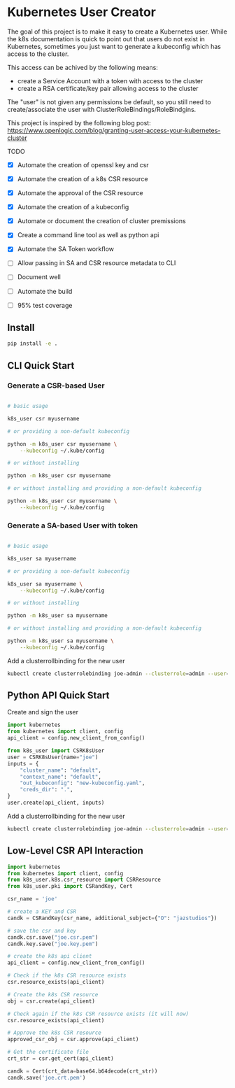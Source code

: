 # Kubernetes User Creator

The goal of this project is to make it easy to create a Kubernetes user. While the k8s
documentation is quick to point out that users do not exist in Kubernetes, sometimes
you just want to generate a kubeconfig which has access to the cluster.

This access can be achived by the following means:

- create a Service Account with a token with access to the cluster
- create a RSA certificate/key pair allowing access to the cluster

The "user" is not given any permissions be default, so you still need to create/associate
the user with ClusterRoleBindings/RoleBindgins.

This project is inspired by the following blog post:
https://www.openlogic.com/blog/granting-user-access-your-kubernetes-cluster

TODO
- [x] Automate the creation of openssl key and csr
- [x] Automate the creation of a k8s CSR resource
- [x] Automate the approval of the CSR resource
- [x] Automate the creation of a kubeconfig 
- [x] Automate or document the creation of cluster premissions
- [x] Create a command line tool as well as python api
- [X] Automate the SA Token workflow
- [ ] Allow passing in SA and CSR resource metadata to CLI
- [ ] Document well
- [ ] Automate the build
- [ ] 95% test coverage


## Install

```bash
pip install -e .
```

## CLI Quick Start

### Generate a CSR-based User

```bash

# basic usage

k8s_user csr myusername

# or providing a non-default kubeconfig

python -m k8s_user csr myusername \
    --kubeconfig ~/.kube/config

# or without installing

python -m k8s_user csr myusername

# or without installing and providing a non-default kubeconfig

python -m k8s_user csr myusername \
    --kubeconfig ~/.kube/config
```

### Generate a SA-based User with token

```bash

# basic usage

k8s_user sa myusername

# or providing a non-default kubeconfig

k8s_user sa myusername \
    --kubeconfig ~/.kube/config

# or without installing

python -m k8s_user sa myusername

# or without installing and providing a non-default kubeconfig

python -m k8s_user sa myusername \
    --kubeconfig ~/.kube/config
```

Add a clusterrollbinding for the new user

```bash
kubectl create clusterrolebinding joe-admin --clusterrole=admin --user=joe
```


## Python API Quick Start

Create and sign the user

```python
import kubernetes
from kubernetes import client, config
api_client = config.new_client_from_config()

from k8s_user import CSRK8sUser
user = CSRK8sUser(name="joe")
inputs = {
    "cluster_name": "default",
    "context_name": "default",
    "out_kubeconfig": "new-kubeconfig.yaml",
    "creds_dir": ".",
}
user.create(api_client, inputs)

```

Add a clusterrollbinding for the new user

```bash
kubectl create clusterrolebinding joe-admin --clusterrole=admin --user=joe
```

## Low-Level CSR API Interaction

```python
import kubernetes
from kubernetes import client, config
from k8s_user.k8s.csr_resource import CSRResource
from k8s_user.pki import CSRandKey, Cert

csr_name = 'joe'

# create a KEY and CSR
candk = CSRandKey(csr_name, additional_subject={"O": "jazstudios"})

# save the csr and key
candk.csr.save("joe.csr.pem")
candk.key.save("joe.key.pem")

# create the k8s api client
api_client = config.new_client_from_config()

# Check if the k8s CSR resource exists
csr.resource_exists(api_client)

# Create the k8s CSR resource
obj = csr.create(api_client)

# Check again if the k8s CSR resource exists (it will now)
csr.resource_exists(api_client)

# Approve the k8s CSR resource
approved_csr_obj = csr.approve(api_client)

# Get the certificate file
crt_str = csr.get_cert(api_client)

candk = Cert(crt_data=base64.b64decode(crt_str))
candk.save('joe.crt.pem')
```
